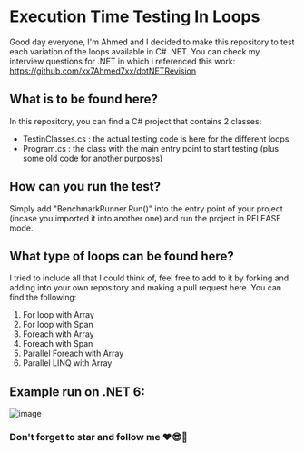# Execution Time Testing In Loops
Good day everyone, I'm Ahmed and I decided to make this repository to test each variation of the loops available in C# .NET.
You can check my interview questions for .NET in which i referenced this work: https://github.com/xx7Ahmed7xx/dotNETRevision
## What is to be found here?
In this repository, you can find a C# project that contains 2 classes: 
- TestinClasses.cs : the actual testing code is here for the different loops
- Program.cs : the class with the main entry point to start testing (plus some old code for another purposes)
## How can you run the test?
Simply add "BenchmarkRunner.Run<TestingClasses>()" into the entry point of your project (incase you imported it into another one) and run the project in RELEASE mode.
## What type of loops can be found here?
I tried to include all that I could think of, feel free to add to it by forking and adding into your own repository and making a pull request here.
You can find the following:
1. For loop with Array
2. For loop with Span
3. Foreach with Array
4. Foreach with Span
5. Parallel Foreach with Array
6. Parallel LINQ with Array

## Example run on .NET 6:
![image](https://github.com/xx7Ahmed7xx/ExecutionTimeInLoops/assets/36636484/eec8dba3-cada-47a6-80fb-570ae3887fac)

### Don't forget to star and follow me ❤😎🥺

